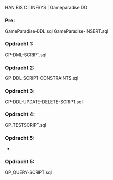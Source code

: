 HAN BIS C | INFSYS | Gameparadise DO

### Pre:
GameParadise-DDL.sql
GameParadise-INSERT.sql

### Opdracht 1:
GP-DML-SCRIPT.sql

### Opdracht 2:
GP-DDL-SCRIPT-CONSTRAINTS.sql

### Opdracht 3:
GP-DDL-UPDATE-DELETE-SCRIPT.sql

### Opdracht 4:
GP_TESTSCRIPT.sql

### Opdracht 5:
-

### Opdracht 5:
GP_QUERY-SCRIPT.sql
